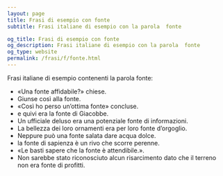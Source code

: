 ```yaml
---
layout: page
title: Frasi di esempio con fonte 
subtitle: Frasi italiane di esempio con la parola  fonte

og_title: Frasi di esempio con fonte 
og_description: Frasi italiane di esempio con la parola  fonte
og_type: website
permalink: /frasi/f/fonte.html
---
```


Frasi italiane di esempio contenenti la parola fonte:


- «Una fonte affidabile?» chiese.
- Giunse così alla fonte.
- «Così ho perso un’ottima fonte» concluse.
- e quivi era la fonte di Giacobbe.
- Un ufficiale deluso era una potenziale fonte di informazioni.
- La bellezza dei loro ornamenti era per loro fonte d’orgoglio.
- Neppure può una fonte salata dare acqua dolce.
- la fonte di sapienza è un rivo che scorre perenne.
- «Le basti sapere che la fonte è attendibile.».
- Non sarebbe stato riconosciuto alcun risarcimento dato che il terreno non era fonte di profitti.

